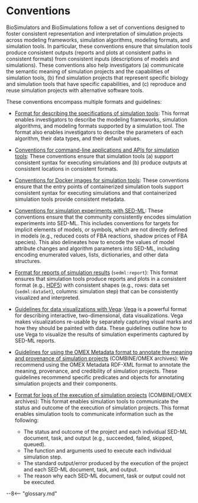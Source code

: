 # Conventions

BioSimulators and BioSimulations follow a set of conventions designed to foster consistent representation and interpretation of simulation projects across modeling frameworks, simulation algorithms, modeling formats, and simulation tools. In particular, these conventions ensure that simulation tools produce consistent outputs (reports and plots at consistent paths in consistent formats) from consistent inputs (descriptions of models and simulations). These conventions also help investigators (a) communicate the semantic meaning of simulation projects and the capabilities of simulation tools, (b) find simulation projects that represent specific biology and simulation tools that have specific capabilities, and (c) reproduce and reuse simulation projects with alternative software tools.

These conventions encompass multiple formats and guidelines:

- [Format for describing the specifications of simulation tools](./simulator-capabilities.md): This format enables investigators to describe the modeling frameworks, simulation algorithms, and modeling formats supported by a simulation tool. The format also enables investigators to describe the parameters of each algorithm, their data types, and their default values.

- [Conventions for command-line applications and APIs for simulation tools](./simulator-interfaces.md): These conventions ensure that simulation tools (a) support consistent syntax for executing simulations and (b) produce outputs at consistent locations in consistent formats.

- [Conventions for Docker images for simulation tools](./simulator-images.md): These conventions ensure that the entry points of containerized simulation tools support consistent syntax for executing simulations and that containerized simulation tools provide consistent metadata.

- [Conventions for simulation experiments with SED-ML](./simulation-experiments.md): These conventions ensure that the community consistently encodes simulation experiments into SED-ML. This includes conventions for targets for implicit elements of models, or symbols, which are not directly defined in models (e.g., reduced costs of FBA reactions, shadow prices of FBA species). This also delineates how to encode the values of model attribute changes and algorithm parameters into SED-ML, including encoding enumerated values, lists, dictionaries, and other data structures.

- [Format for reports of simulation results](./simulation-run-reports.md) (`sedml:report`): This format ensures that simulation tools produce reports and plots in a consistent format (e.g., [HDF5](https://www.hdfgroup.org/solutions/hdf5/)) with consistent shapes (e.g., rows: data set (`sedml:dataSet`), columns: simulation step) that can be consistently visualized and interpreted.

- [Guidelines for data visualizations with Vega](./simulation-run-visualizations.md): [Vega](https://vega.github.io/vega/) is a powerful format for describing interactive, two-dimensional, data visualizations. Vega makes visualizations re-usable by separately capturing visual marks and how they should be painted with data. These guidelines outline how to use Vega to visualize the results of simulation experiments captured by SED-ML reports.

- [Guidelines for using the OMEX Metadata format to annotate the meaning and provenance of simulation projects](./simulation-project-metadata.md) (COMBINE/OMEX archives): We recommend using the OMEX Metadata RDF-XML format to annotate the meaning, provenance, and credibility of simulation projects. These guidelines recommend specific predicates and objects for annotating simulation projects and their components.

- [Format for logs of the execution of simulation projects](./simulation-run-logs.md) (COMBINE/OMEX archives): This format enables simulation tools to communicate the status and outcome of the execution of simulation projects. This format enables simulation tools to communicate information such as the following:

    - The status and outcome of the project and each individual SED-ML document, task, and output (e.g., succeeded, failed, skipped, queued).
    - The function and arguments used to execute each individual simulation step.
    - The standard output/error produced by the execution of the project and each SED-ML document, task, and output.
    - The reason why each SED-ML document, task or output could not be executed.
     
--8<-- "glossary.md"